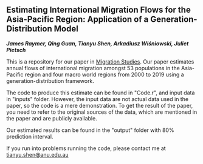 ## Estimating International Migration Flows for the Asia-Pacific Region: Application of a Generation-Distribution Model
***James Raymer,  Qing Guan,  Tianyu Shen,  Arkadiusz Wiśniowski, Juliet Pietsch***

This is a repository for our paper in [Migration Studies](https://academic.oup.com/migration). Our paper estimates annual flows of international migration amongst 53 populations in the Asia-Pacific region and four macro world regions from 2000 to 2019 using a generation-distribution framework. 

The code to produce this estimate can be found in "Code.r", and input data in "inputs" folder. However, the input data are not actual data used in the paper, so the code is a mere demonstration. To get the result of the paper, you need to refer to the original sources of the data, which are mentioned in the paper and are publicly available.

Our estimated results can be found in the "output" folder with 80% prediction interval. 

If you run into problems running the code, please contact me at tianyu.shen@anu.edu.au
